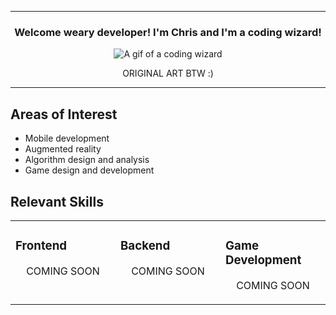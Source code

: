 <hr/>
<h3 align="center">Welcome weary developer! I'm Chris and I'm a coding wizard!</h3>
<p align="center">
  <img 
       src="https://piskel-imgstore-b.appspot.com/img/6246b27d-a724-11ec-a173-5f19532e15bf.gif"
       alt="A gif of a coding wizard"
  />
</p>
<p align="center">ORIGINAL ART BTW :)</p>
<hr/>
<h2>Areas of Interest</h2>
<ul>
  <li>Mobile development</li>
  <li>Augmented reality</li>
  <li>Algorithm design and analysis</li>
  <li>Game design and development</li>
</ul>

<h2>Relevant Skills</h2>
<table><tr><td valign="top" width="33%">
  
### Frontend
<div align="center">
  <p>COMING SOON</p>
</div></td><td valign="top" width="33%">

### Backend
<div align="center">
  <p>COMING SOON</p>
</div></td><td valign="top" width="33%">

### Game Development
<div align="center">
  <p>COMING SOON</p>
</div></td></tr></table>

<br />

<!--
**crav12345/crav12345** is a ✨ _special_ ✨ repository because its `README.md` (this file) appears on your GitHub profile.

Here are some ideas to get you started:

- 🔭 I’m currently working on ...
- 🌱 I’m currently learning ...
- 👯 I’m looking to collaborate on ...
- 🤔 I’m looking for help with ...
- 💬 Ask me about ...
- 📫 How to reach me: ...
- 😄 Pronouns: ...
- ⚡ Fun fact: ...
-->
